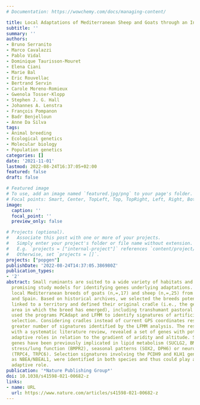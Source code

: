 ```yaml
---
# Documentation: https://wowchemy.com/docs/managing-content/

title: Local Adaptations of Mediterranean Sheep and Goats through an Integrative Approach
subtitle: ''
summary: ''
authors:
- Bruno Serranito
- Marco Cavalazzi
- Pablo Vidal
- Dominique Taurisson-Mouret
- Elena Ciani
- Marie Bal
- Eric Rouvellac
- Bertrand Servin
- Carole Moreno-Romieux
- Gwenola Tosser-Klopp
- Stephen J. G. Hall
- Johannes A. Lenstra
- François Pompanon
- Badr Benjelloun
- Anne Da Silva
tags:
- Animal breeding
- Ecological genetics
- Molecular biology
- Population genetics
categories: []
date: '2021-11-01'
lastmod: 2022-08-24T16:37:05+02:00
featured: false
draft: false

# Featured image
# To use, add an image named `featured.jpg/png` to your page's folder.
# Focal points: Smart, Center, TopLeft, Top, TopRight, Left, Right, BottomLeft, Bottom, BottomRight.
image:
  caption: ''
  focal_point: ''
  preview_only: false

# Projects (optional).
#   Associate this post with one or more of your projects.
#   Simply enter your project's folder or file name without extension.
#   E.g. `projects = ["internal-project"]` references `content/project/deep-learning/index.md`.
#   Otherwise, set `projects = []`.
projects: ["popgen"]
publishDate: '2022-08-24T14:37:05.386980Z'
publication_types:
- '2'
abstract: Small ruminants are suited to a wide variety of habitats and thus represent
  promising study models for identifying genes underlying adaptations. Here, we considered
  local Mediterranean breeds of goats (n,=,17) and sheep (n,=,25) from Italy, France
  and Spain. Based on historical archives, we selected the breeds potentially most
  linked to a territory and defined their original cradle (i.e., the geographical
  area in which the breed has emerged), including transhumant pastoral areas. We then
  used the programs PCAdapt and LFMM to identify signatures of artificial and environmental
  selection. Considering cradles instead of current GPS coordinates resulted in a
  greater number of signatures identified by the LFMM analysis. The results, combined
  with a systematic literature review, revealed a set of genes with potentially key
  adaptive roles in relation to the gradient of aridity and altitude. Some of these
  genes have been previously implicated in lipid metabolism (SUCLG2, BMP2), hypoxia
  stress/lung function (BMPR2), seasonal patterns (SOX2, DPH6) or neuronal function
  (TRPC4, TRPC6). Selection signatures involving the PCDH9 and KLH1 genes, as well
  as NBEA/NBEAL1, were identified in both species and thus could play an important
  adaptive role.
publication: '*Nature Publishing Group*'
doi: 10.1038/s41598-021-00682-z
links:
- name: URL
  url: https://www.nature.com/articles/s41598-021-00682-z
---
```

